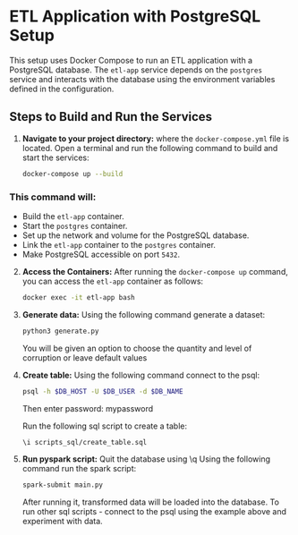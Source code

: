 # ETL Application with PostgreSQL Setup

This setup uses Docker Compose to run an ETL application with a PostgreSQL database. The `etl-app` service depends on the `postgres` service and interacts with the database using the environment variables defined in the configuration.

## Steps to Build and Run the Services

1. **Navigate to your project directory:** where the `docker-compose.yml` file is located.
Open a terminal and run the following command to build and start the services:

    ```bash
    docker-compose up --build
    ```
### This command will:
- Build the `etl-app` container.
- Start the `postgres` container.
- Set up the network and volume for the PostgreSQL database.
- Link the `etl-app` container to the `postgres` container.
- Make PostgreSQL accessible on port `5432`.


2. **Access the Containers:**
After running the `docker-compose up` command, you can access the `etl-app` container as follows:

    ```bash
    docker exec -it etl-app bash
    ```

3. **Generate data:**
Using the following command generate a dataset:
    ```bash
    python3 generate.py
    ```
    You will be given an option to choose the quantity and level of corruption or leave default values


4. **Create table:**
Using the following command connect to the psql:
    ```bash
    psql -h $DB_HOST -U $DB_USER -d $DB_NAME
    ```
    Then enter password: mypassword

    Run the following sql script to create a table:
    ```bash
    \i scripts_sql/create_table.sql
    ```

5. **Run pyspark script:**
    Quit the database using \q
    Using the following command run the spark script:
    ```bash
    spark-submit main.py
    ```
    After running it, transformed data will be loaded into the database.
    To run other sql scripts - connect to the psql using the example above and experiment with data.